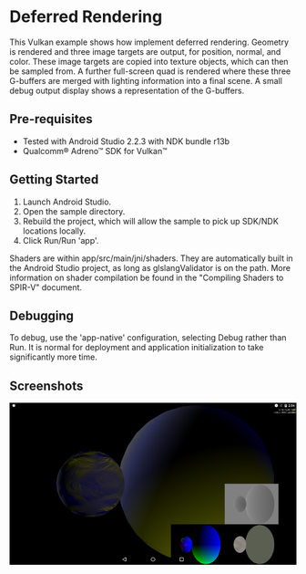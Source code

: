 Deferred Rendering
==================
This Vulkan example shows how implement deferred rendering. Geometry is rendered and three image targets are output, for position, normal, and color. These image targets are copied into texture objects, which can then be sampled from. A further full-screen quad is rendered where these three G-buffers are merged with lighting information into a final scene. A small debug output display shows a representation of the G-buffers.

Pre-requisites
--------------
- Tested with Android Studio 2.2.3 with NDK bundle r13b
- Qualcomm® Adreno™ SDK for Vulkan™

Getting Started
---------------
1. Launch Android Studio.
2. Open the sample directory.
3. Rebuild the project, which will allow the sample to pick up SDK/NDK locations locally.
4. Click Run/Run 'app'.

Shaders are within app/src/main/jni/shaders. They are automatically built in the Android Studio project, as long as glslangValidator is on the path. More information on shader compilation be found in the "Compiling Shaders to SPIR-V" document.

Debugging
---------
To debug, use the 'app-native' configuration, selecting Debug rather than Run. It is normal for deployment and
application initialization to take significantly more time.

Screenshots
-----------
![screenshot](screenshot.png)
